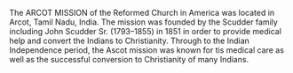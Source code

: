 The ARCOT MISSION of the Reformed Church in America was located in Arcot, Tamil Nadu, India. The mission was founded by the Scudder family including John Scudder Sr. (1793–1855) in 1851 in order to provide medical help and convert the Indians to Christianity. Through to the Indian Independence period, the Ascot mission was known for tis medical care as well as the successful conversion to Christianity of many Indians.
